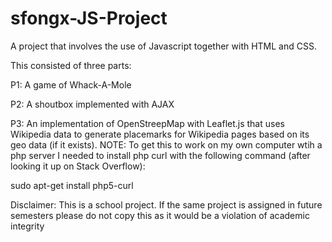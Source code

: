# sfongx-JS-Project
A project that involves the use of Javascript together with HTML and CSS.

This consisted of three parts:

P1: A game of Whack-A-Mole


P2: A shoutbox implemented with AJAX


P3: An implementation of OpenStreepMap with Leaflet.js that uses Wikipedia data
to generate placemarks for Wikipedia pages based on its geo data (if it exists).
NOTE: To get this to work on my own computer wtih a php server I needed to
install php curl with the following command (after looking it up on Stack Overflow): 

sudo apt-get install php5-curl

Disclaimer: This is a school project. If the same project is assigned in future
semesters please do not copy this as it would be a violation of academic integrity